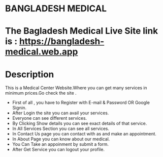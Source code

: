 # BANGLADESH MEDICAL
# The Bagladesh Medical Live Site link is : https://bangladesh-medical.web.app
# Description
This is a Medical Center Website.Where you can get many services in minimum prices.Go check the site .


* First of all , you have to Register with E-mail & Password OR Google Signin.
* After Login the site you can avail your services.
* Everyone can see different services.
* By Clicking Show details you can see exact details of that service.
* In All Services Section you can see all services.
* In Contact Us page you can contact with as and make an appointment.
* In About Page you can know about our medical.
* You Can Take an appoinment by submit a form.
* After Get Service you can logout your profile.
